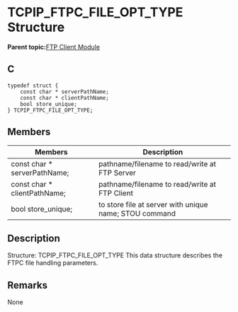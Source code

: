 # TCPIP\_FTPC\_FILE\_OPT\_TYPE Structure

**Parent topic:**[FTP Client Module](GUID-CE11EBFA-49BD-4D91-86C5-FFD24810B03C.md)

## C

```
typedef struct { 
    const char * serverPathName; 
    const char * clientPathName; 
    bool store_unique; 
} TCPIP_FTPC_FILE_OPT_TYPE; 
```

## Members

|Members|Description|
|-------|-----------|
|const char \* serverPathName;|pathname/filename to read/write at FTP Server|
|const char \* clientPathName;|pathname/filename to read/write at FTP Client|
|bool store\_unique;|to store file at server with unique name; STOU command|

## Description

Structure: TCPIP\_FTPC\_FILE\_OPT\_TYPE This data structure describes the FTPC file handling parameters.

## Remarks

None

